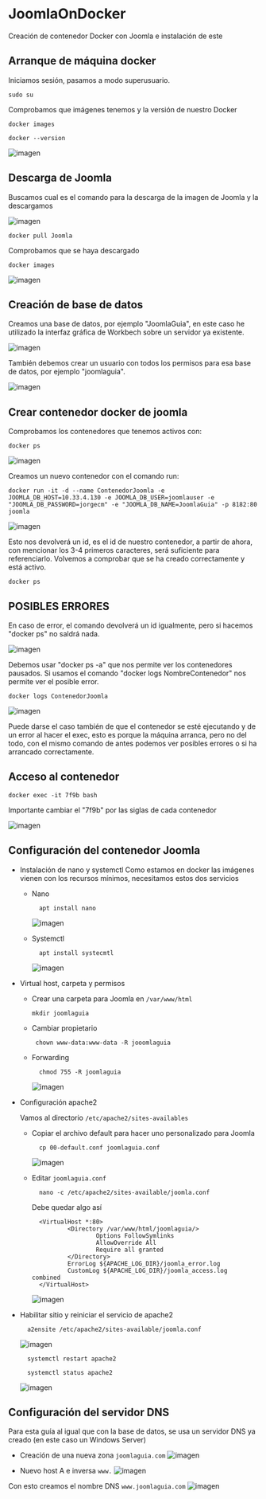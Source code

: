 # JoomlaOnDocker
Creación de contenedor Docker con Joomla e instalación de este

## Arranque de máquina docker
Iniciamos sesión, pasamos a modo superusuario.
```
sudo su
```
Comprobamos que imágenes tenemos y la versión de nuestro Docker
```
docker images
```
```
docker --version 
```
![imagen](https://github.com/EndOfBehelit/JoomlaOnDocker/assets/154753826/b046c829-4fce-4086-a9a7-6d2a4797c6a1)


## Descarga de Joomla
Buscamos cual es el comando para la descarga de la imagen de Joomla y la descargamos 

![imagen](https://github.com/EndOfBehelit/JoomlaOnDocker/assets/154753826/3a911a74-ea4b-4c4b-b87d-946199993f48)

```
docker pull Joomla
```
Comprobamos que se haya descargado
```
docker images
```

![imagen](https://github.com/EndOfBehelit/JoomlaOnDocker/assets/154753826/601c51d4-a3a9-4fc2-9586-cafcb34ab590)

## Creación de base de datos
Creamos una base de datos, por ejemplo "JoomlaGuia", en este caso he utilizado la interfaz gráfica de Workbech sobre un servidor ya existente.

![imagen](https://github.com/EndOfBehelit/JoomlaOnDocker/assets/154753826/839f9419-34ae-4bf6-a39a-91ef11ed4966)

También debemos crear un usuario con todos los permisos para esa base de datos, por ejemplo "joomlaguia".

![imagen](https://github.com/EndOfBehelit/JoomlaOnDocker/assets/154753826/1767ac97-5b6f-4d74-adb9-3c396701262c)

## Crear contenedor docker de joomla
Comprobamos los contenedores que tenemos activos con:
```
docker ps
```
![imagen](https://github.com/EndOfBehelit/JoomlaOnDocker/assets/154753826/2586f396-e625-4a89-94ba-46f3ea3b0def)

Creamos un nuevo contenedor con el comando run:
```
docker run -it -d --name ContenedorJoomla -e JOOMLA_DB_HOST=10.33.4.130 -e JOOMLA_DB_USER=joomlauser -e "JOOMLA_DB_PASSWORD=jorgecm" -e "JOOMLA_DB_NAME=JoomlaGuia" -p 8182:80 joomla
```
![imagen](https://github.com/EndOfBehelit/JoomlaOnDocker/assets/154753826/a2d0549b-00e3-488a-a546-8829d2dbb067)

Esto nos devolverá un id, es el id de nuestro contenedor, a partir de ahora, con mencionar los 3-4 primeros caracteres, será suficiente para referenciarlo.
Volvemos a comprobar que se ha creado correctamente y está activo.
```
docker ps
```

## POSIBLES ERRORES

En caso de error, el comando devolverá un id igualmente, pero si hacemos "docker ps" no saldrá nada.

![imagen](https://github.com/EndOfBehelit/JoomlaOnDocker/assets/154753826/628c0e45-4944-433f-9354-bf4fe174cac3)

Debemos usar "docker ps -a" que nos permite ver los contenedores pausados. Si usamos el comando "docker logs NombreContenedor" nos permite ver el posible error.
```
docker logs ContenedorJoomla
```

![imagen](https://github.com/EndOfBehelit/JoomlaOnDocker/assets/154753826/a1680e96-0378-4e3b-83ca-cf286d7a3d78)

Puede darse el caso también de que el contenedor se esté ejecutando y de un error al hacer el exec, esto es porque la máquina arranca, pero no del todo, con el mismo comando de antes podemos ver posibles errores o si ha arrancado correctamente.

## Acceso al contenedor

```
docker exec -it 7f9b bash
```
Importante cambiar el "7f9b" por las siglas de cada contenedor

![imagen](https://github.com/EndOfBehelit/JoomlaOnDocker/assets/154753826/b6931d83-b766-404c-9bf3-06bf646ed991)

## Configuración del contenedor Joomla
  
  * Instalación de nano y systemctl
    Como estamos en docker las imágenes vienen con los recursos mínimos, necesitamos estos dos servicios
    * Nano
        ```
          apt install nano
        ```
      ![imagen](https://github.com/EndOfBehelit/JoomlaOnDocker/assets/154753826/6f408b6b-681f-49e1-af3e-cf279c193b6c)

    * Systemctl
        ```
          apt install systecmtl
        ```
        ![imagen](https://github.com/EndOfBehelit/JoomlaOnDocker/assets/154753826/2850a61e-fd64-4727-ac29-7ef6dbc04281)

  * Virtual host, carpeta y permisos <br>

    * Crear una carpeta para Joomla en `/var/www/html`<br>
        ```
        mkdir joomlaguia
        ```
    * Cambiar propietario  <br>
      ```
       chown www-data:www-data -R jooomlaguia
      ```
    * Forwarding <br>
      ```
        chmod 755 -R joomlaguia
      ```

        ![imagen](https://github.com/EndOfBehelit/JoomlaOnDocker/assets/154753826/a9589b33-4b05-45be-8cb8-177774770265)

  * Configuración apache2 <br>

    Vamos al directorio `/etc/apache2/sites-availables`
    
    * Copiar el archivo default para hacer uno personalizado para Joomla <br>
      ```
        cp 00-default.conf joomlaguia.conf
      ```
      ![imagen](https://github.com/EndOfBehelit/JoomlaOnDocker/assets/154753826/9066cb89-081a-4c79-9ef1-4bfd2b9d4912)

    * Editar `joomlaguia.conf` <br>
      ```
        nano -c /etc/apache2/sites-available/joomla.conf
      ```
      Debe quedar algo así
      ```  
        <VirtualHost *:80>                
                <Directory /var/www/html/joomlaguia/>
                        Options FollowSymlinks
                        AllowOverride All
                        Require all granted
                </Directory>
                ErrorLog ${APACHE_LOG_DIR}/joomla_error.log
                CustomLog ${APACHE_LOG_DIR}/joomla_access.log combined
        </VirtualHost>
      ```
      ![imagen](https://github.com/EndOfBehelit/JoomlaOnDocker/assets/154753826/09fd227b-0049-4949-af99-e6e713885579)
  
  * Habilitar sitio y reiniciar el servicio de apache2
      ```
        a2ensite /etc/apache2/sites-available/joomla.conf
      ```
      ![imagen](https://github.com/EndOfBehelit/JoomlaOnDocker/assets/154753826/b7a19143-73e9-4e6e-945f-4e38ec395e66)

      ```
        systemctl restart apache2
      ```
      ```
        systemctl status apache2
      ```
      ![imagen](https://github.com/EndOfBehelit/JoomlaOnDocker/assets/154753826/4e93d33c-9f4d-4917-8f9a-70d141fa7fc4)

      
## Configuración del servidor DNS

  Para esta guía al igual que con la base de datos, se usa un servidor DNS ya creado (en este caso un Windows Server)

  * Creación de una nueva zona `joomlaguia.com`
    ![imagen](https://github.com/EndOfBehelit/JoomlaOnDocker/assets/154753826/85f58c59-6485-41ba-974f-c3016d0eb4d8)

  * Nuevo host A e inversa `www.`
  ![imagen](https://github.com/EndOfBehelit/JoomlaOnDocker/assets/154753826/40d7b913-6770-4afb-b6cb-03045be07045)

Con esto creamos el nombre DNS `www.joomlaguia.com`
![imagen](https://github.com/EndOfBehelit/JoomlaOnDocker/assets/154753826/a2176f3b-76ea-484e-aa83-223a66e8c236)

